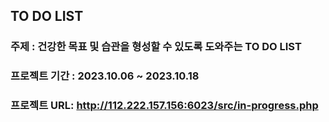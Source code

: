 ## TO DO LIST
### 주제 : 건강한 목표 및 습관을 형성할 수 있도록 도와주는 TO DO LIST
### 프로젝트 기간 : 2023.10.06 ~ 2023.10.18
### 프로젝트 URL: http://112.222.157.156:6023/src/in-progress.php
